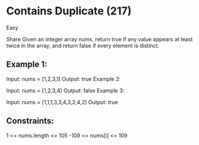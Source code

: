 # Contains Duplicate (217)

Easy

Share
Given an integer array nums, return true if any value appears at least twice in the array, and return false if every element is distinct.

## Example 1:

Input: nums = [1,2,3,1]
Output: true
Example 2:

Input: nums = [1,2,3,4]
Output: false
Example 3:

Input: nums = [1,1,1,3,3,4,3,2,4,2]
Output: true

## Constraints:

1 <= nums.length <= 105
-109 <= nums[i] <= 109
